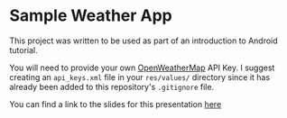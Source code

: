 # Sample Weather App

This project was written to be used as part of an introduction to Android tutorial.

You will need to provide your own [OpenWeatherMap](http://openweathermap.org/) API Key.  I suggest creating an `api_keys.xml` file in your `res/values/` directory since it has already been added to this repository's `.gitignore` file.

You can find a link to the slides for this presentation [here](https://docs.google.com/presentation/d/1QUo_CVh8HWQpuIQ1lPTWVjkK-LniXDtdVv8HjqC1rfg/edit?usp=sharing)
